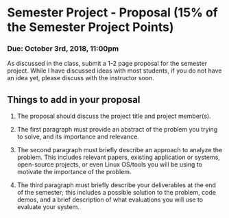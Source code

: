 # Semester Project - Proposal (15% of the Semester Project Points)
### Due: October 3rd, 2018, 11:00pm

As discussed in the class, submit a 1-2 page proposal for the semester project.
While I have discussed ideas with most students, if you do not have an idea yet,
please discuss with the instructor soon.


Things to add in your proposal
-----------------------------

1. The proposal should discuss the project title and project member(s).

2. The first paragraph must provide an abstract of the problem you trying to
   solve, and its importance and relevance.

3. The second paragraph must briefly describe an approach to analyze the
   problem. This includes relevant papers, existing application or systems,
   open-source projects, or even Linux OS/tools you will be using to motivate
   the importance of the problem.

4. The third paragraph must briefly describe your deliverables at the end of the
   semester; this includes a possible solution to the problem, code demos, and a
   brief description of what evaluations you will use to evaluate your system.
